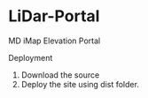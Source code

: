 LiDar-Portal
==

MD iMap Elevation Portal

Deployment  
1. Download the source  
2. Deploy the site using dist folder.  
